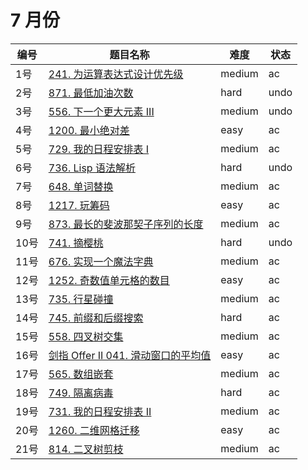 # 7 月份

**编号**|**题目名称**|**难度**|**状态**
--------|------------|--------|--------
1号|[241. 为运算表达式设计优先级](./第1题%20241.%20为运算表达式设计优先级)|medium|ac
2号|[871. 最低加油次数](./第2题%20871.%20最低加油次数)|hard|undo
3号|[556. 下一个更大元素 III](./第3题%20556.%20下一个更大元素%20III)|medium|undo
4号|[1200. 最小绝对差](./第4题%201200.%20最小绝对差)|easy|ac
5号|[729. 我的日程安排表 I](./第5题%20729.%20我的日程安排表%20I)|medium|ac
6号|[736. Lisp 语法解析](./第6题%20736.%20Lisp%20语法解析)|hard|undo
7号|[648. 单词替换](./第7题%20648.%20单词替换)|medium|ac
8号|[1217. 玩筹码](./第8题%201217.%20玩筹码)|easy|ac
9号|[873. 最长的斐波那契子序列的长度](./第9题%20873.%20最长的斐波那契子序列的长度)|medium|ac
10号|[741. 摘樱桃](./第10题%20741.%20摘樱桃)|hard|undo
11号|[676. 实现一个魔法字典](./第11题%20873.%20实现一个魔法字典)|medium|ac
12号|[1252. 奇数值单元格的数目](./第12题%201252.%20奇数值单元格的数目)|easy|ac
13号|[735. 行星碰撞](./第13题%20735.%20行星碰撞)|medium|ac
14号|[745. 前缀和后缀搜索](./第14题%20745.%20前缀和后缀搜索)|hard|ac
15号|[558. 四叉树交集](./第15题%20558.%20四叉树交集)|medium|ac
16号|[剑指 Offer II 041. 滑动窗口的平均值](./第16题%20剑指%20Offer%20II%20041.%20滑动窗口的平均值)|easy|ac
17号|[565. 数组嵌套](./第17题%20565.%20数组嵌套)|medium|ac
18号|[749. 隔离病毒](./第18题%20749.%20隔离病毒)|hard|ac
19号|[731. 我的日程安排表 II](./第19题%20731.%20我的日程安排表%20II)|medium|ac
20号|[1260. 二维网格迁移](./第20题%201260.%20二维网格迁移)|easy|ac
21号|[814. 二叉树剪枝](./第21题%20814.%20二叉树剪枝)|medium|ac
